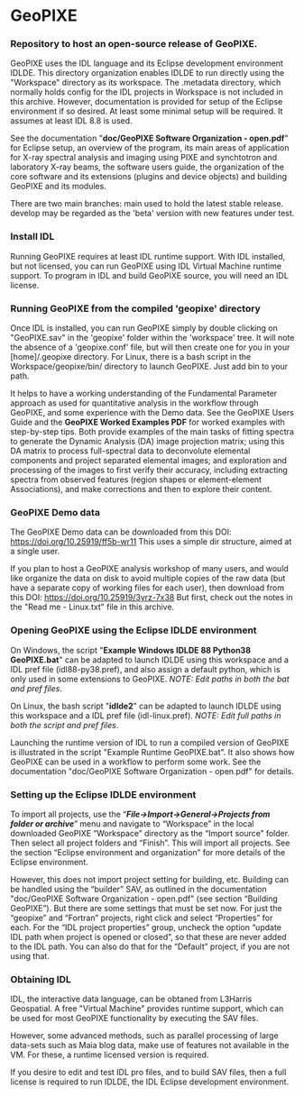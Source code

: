 # GeoPIXE

### Repository to host an open-source release of GeoPIXE.

GeoPIXE uses the IDL language and its Eclipse development environment IDLDE. This directory
organization enables IDLDE to run directly using the "Workspace" directory as its workspace.
The .metadata directory, which normally holds config for the IDL projects in Workspace is not
included in this archive. However, documentation is provided for setup of the Eclipse environment
if so desired. At least some minimal setup will be required. It assumes at least IDL 8.8 is used.

See the documentation "**doc/GeoPIXE Software Organization - open.pdf**" for Eclipse setup, an 
overview of the program, its main areas of application for X-ray spectral analysis and imaging 
using PIXE and synchtotron and laboratory X-ray beams, the software users guide, the organization 
of the core software and its extensions (plugins and device objects) and building GeoPIXE and 
its modules.

There are two main branches:
main    used to hold the latest stable release.
develop may be regarded as the 'beta' version with new features under test.

### Install IDL

Running GeoPIXE requires at least IDL runtime support. With IDL installed, but not licensed, you 
can run GeoPIXE using IDL Virtual Machine runtime support. To program in IDL and build GeoPIXE 
source, you will need an IDL license.

### Running GeoPIXE from the compiled 'geopixe' directory

Once IDL is installed, you can run GeoPIXE simply by double clicking on "GeoPIXE.sav" in the
'geopixe' folder within the 'workspace' tree. It will note the absence of a 'geopixe.conf' file,
but will then create one for you in your [home]/.geopixe directory. For Linux, there is a bash 
script in the Workspace/geopixe/bin/ directory to launch GeoPIXE. Just add bin to your path.

It helps to have a working understanding of the Fundamental Parameter approach as used for 
quantitative analysis in the workflow through GeoPIXE, and some experience with the Demo data. 
See the GeoPIXE Users Guide and the **GeoPIXE Worked Examples PDF** for worked examples with 
step-by-step tips. Both provide examples of the main tasks of fitting spectra to generate the 
Dynamic Analysis (DA) image projection matrix; using this DA matrix to process full-spectral data 
to deconvolute elemental components and project separated elemental images; and exploration and 
processing of the images to first verify their accuracy, including extracting spectra from 
observed features (region shapes or element-element Associations), and make corrections and then 
to explore their content.

### GeoPIXE Demo data

The GeoPIXE Demo data can be downloaded from this DOI:  https://doi.org/10.25919/ff5b-wr11
This uses a simple dir structure, aimed at a single user.

If you plan to host a GeoPIXE analysis workshop of many users, and would like organize the data
on disk to avoid multiple copies of the raw data (but have a separate copy of working files
for each user), then download from this DOI:  https://doi.org/10.25919/3yrz-7x38
But first, check out the notes in the "Read me - Linux.txt" file in this archive.

### Opening GeoPIXE using the Eclipse IDLDE environment

On Windows, the script "**Example Windows IDLDE 88 Python38 GeoPIXE.bat**" can be adapted to launch 
IDLDE using this workspace and a IDL pref file (idl88-py38.pref), and also assign a default 
python, which is only used in some extensions to GeoPIXE. 
*NOTE: Edit paths in both the bat and pref files*.

On Linux, the bash script "**idlde2**" can be adapted to launch IDLDE using this workspace and a 
IDL pref file (idl-linux.pref). *NOTE: Edit full paths in both the script and pref files*.

Launching the runtime version of IDL to run a compiled version of GeoPIXE is illustrated in the 
script "Example Runtime GeoPIXE.bat". It also shows how GeoPIXE can be used in a workflow to perform
some work. See the documentation "doc/GeoPIXE Software Organization - open.pdf" for details.

### Setting up the Eclipse IDLDE environment

To import all projects, use the “***File->Import->General->Projects from folder or archive***” menu and 
navigate to “Workspace” in the local downloaded GeoPIXE “Workspace” directory as the “Import source” 
folder. Then select all project folders and “Finish”. This will import all projects. See the section 
“Eclipse environment and organization” for more details of the Eclipse environment.

However, this does not import project setting for building, etc. Building can be handled using the 
“builder” SAV, as outlined in the documentation "doc/GeoPIXE Software Organization - open.pdf" 
(see section “Building GeoPIXE”). But there are some settings that must be set now. For just the 
“geopixe” and “Fortran” projects, right click and select “Properties” for each. For the “IDL project 
properties” group, uncheck the option “update IDL path when project is opened or closed”, so that 
these are never added to the IDL path. You can also do that for the “Default” project, if you are 
not using that.

### Obtaining IDL

IDL, the interactive data language, can be obtaned from L3Harris Geospatial. A free "Virtual Machine"
provides runtime support, which can be used for most GeoPIXE functionality by executing the SAV files.

However, some advanced methods, such as parallel processing of large data-sets such as Maia blog data,
make use of features not available in the VM. For these, a runtime licensed version is required. 

If you desire to edit and test IDL pro files, and to build SAV files, then a full license is required 
to run IDLDE, the IDL Eclipse development environment.
